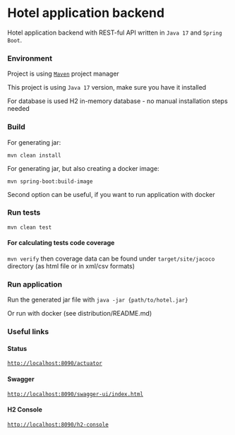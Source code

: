 # Hotel application backend

Hotel application backend with REST-ful API written in `Java 17` and `Spring Boot`.

### Environment

Project is using [`Maven`](https://maven.apache.org/download.cgi) project manager

This project is using `Java 17` version, make sure you have it installed

For database is used H2 in-memory database - no manual installation steps needed

### Build

For generating jar:

```mvn clean install```

For generating jar, but also creating a docker image:

```mvn spring-boot:build-image```

Second option can be useful, if you want to run application with docker

### Run tests

```mvn clean test```

#### For calculating tests code coverage

```mvn verify``` then coverage data can be found under `target/site/jacoco` directory (as html file or in
xml/csv formats)

### Run application

Run the generated jar file with ```java -jar {path/to/hotel.jar}``` 

Or run with docker (see distribution/README.md)

### Useful links

#### Status

[`http://localhost:8090/actuator`](http://localhost:8080/actuator)

#### Swagger

[`http://localhost:8090/swagger-ui/index.html`](http://localhost:8080/swagger-ui/index.html)

#### H2 Console

[`http://localhost:8090/h2-console`](http://localhost:8080/h2-console)

